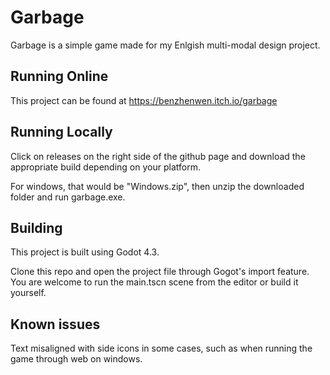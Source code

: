 # Garbage
Garbage is a simple game made for my Enlgish multi-modal design project.

## Running Online
This project can be found at https://benzhenwen.itch.io/garbage

## Running Locally
Click on releases on the right side of the github page and download the appropriate build depending on your platform.

For windows, that would be "Windows.zip", then unzip the downloaded folder and run garbage.exe.

## Building
This project is built using Godot 4.3.

Clone this repo and open the project file through Gogot's import feature. You are welcome to run the main.tscn scene from the editor or build it yourself.

## Known issues
Text misaligned with side icons in some cases, such as when running the game through web on windows.
